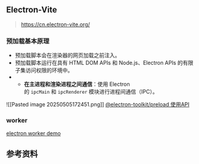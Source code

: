 ## Electron-Vite

> https://cn.electron-vite.org/

### 预加载基本原理

- 预加载脚本会在渲染器的网页加载之前注入。
- 预加载脚本运行在具有 HTML DOM APIs 和 Node.js、Electron APIs 的有限子集访问权限的环境中。
- - **在主进程和渲染进程之间通信**：使用 Electron 的 `ipcMain` 和 `ipcRenderer` 模块进行进程间通信（IPC）。

![[Pasted image 20250505172451.png]]
[@electron-toolkit/preload 使用API](https://github.com/alex8088/electron-toolkit/tree/master/packages/preload)

### worker

[electron worker demo](https://github.com/alex8088/electron-vite-worker-example/tree/master)

## 参考资料
